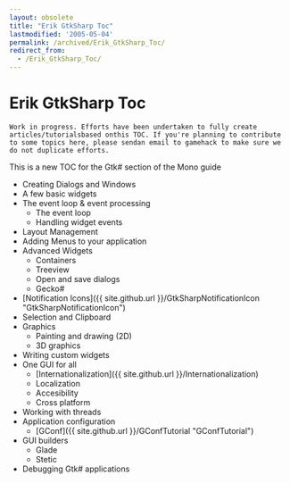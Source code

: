 ```yaml
---
layout: obsolete
title: "Erik GtkSharp Toc"
lastmodified: '2005-05-04'
permalink: /archived/Erik_GtkSharp_Toc/
redirect_from:
  - /Erik_GtkSharp_Toc/
---
```


Erik GtkSharp Toc
=================

    Work in progress. Efforts have been undertaken to fully create articles/tutorialsbased onthis TOC. If you're planning to contribute to some topics here, please sendan email to gamehack to make sure we do not duplicate efforts.

This is a new TOC for the Gtk\# section of the Mono guide

-   Creating Dialogs and Windows
-   A few basic widgets
-   The event loop & event processing
    -   The event loop
    -   Handling widget events
-   Layout Management
-   Adding Menus to your application
-   Advanced Widgets
    -   Containers
    -   Treeview
    -   Open and save dialogs
    -   Gecko\#
-   [Notification Icons]({{ site.github.url }}/GtkSharpNotificationIcon "GtkSharpNotificationIcon")
-   Selection and Clipboard
-   Graphics
    -   Painting and drawing (2D)
    -   3D graphics
-   Writing custom widgets
-   One GUI for all
    -   [Internationalization]({{ site.github.url }}/Internationalization)
    -   Localization
    -   Accesibility
    -   Cross platform
-   Working with threads
-   Application configuration
    -   [GConf]({{ site.github.url }}/GConfTutorial "GConfTutorial")
-   GUI builders
    -   Glade
    -   Stetic
-   Debugging Gtk\# applications


